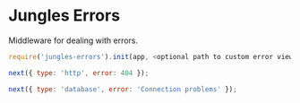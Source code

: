 # Jungles Errors

Middleware for dealing with errors.

```js
require('jungles-errors').init(app, <optional path to custom error view>);
```

```js
next({ type: 'http', error: 404 });
```

```js
next({ type: 'database', error: 'Connection problems' });
```
